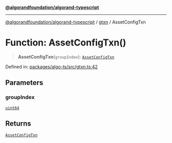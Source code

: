[**@algorandfoundation/algorand-typescript**](../../../README.md)

***

[@algorandfoundation/algorand-typescript](../../../README.md) / [gtxn](../README.md) / AssetConfigTxn

# Function: AssetConfigTxn()

> **AssetConfigTxn**(`groupIndex`): [`AssetConfigTxn`](../interfaces/AssetConfigTxn.md)

Defined in: [packages/algo-ts/src/gtxn.ts:42](https://github.com/algorandfoundation/puya-ts/blob/89ee9cf9a58d93e3ffbb727cfadf537835799a71/packages/algo-ts/src/gtxn.ts#L42)

## Parameters

### groupIndex

[`uint64`](../../../type-aliases/uint64.md)

## Returns

[`AssetConfigTxn`](../interfaces/AssetConfigTxn.md)
